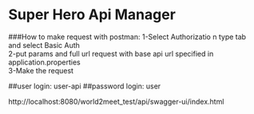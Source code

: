 # Super Hero Api Manager

###How to make request with postman:
1-Select Authorizatio n type tab and select Basic Auth
<br>
2-put params and full url request with base api url specified in application.properties
<br>
3-Make the request

##user login:  user-api
##password login: user

http://localhost:8080/world2meet_test/api/swagger-ui/index.html